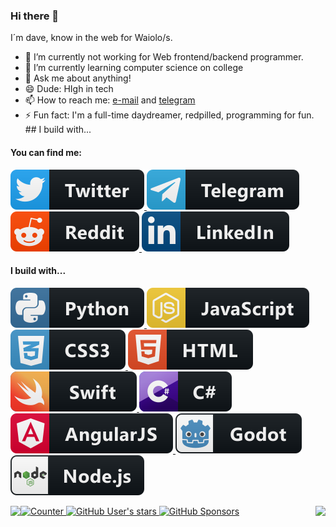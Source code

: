 ### Hi there 👋

I´m dave, know in the web for Waiolo/s.

- 🔭 I’m currently not working for Web frontend/backend programmer.<br>
- 🌱 I’m currently learning computer science on college<br>
- 💬 Ask me about anything!<br>
- 😄 Dude: HIgh in tech<br>
- 📫 How to reach me: [e-mail](davecarrijo@hotmail.com) and [telegram](https://telegram.io/waiolos)<br>
- ⚡ Fun fact: I'm a full-time daydreamer, redpilled, programming for fun.<br>## I build with...

#### You can find me:

<p align="left">

 <a href="https://twitter.com/davecarrijo">
    <img src="https://github.com/MikeCodesDotNET/ColoredBadges/raw/master/svg/social/twitter.svg" alt="Twitter" style="vertical-align:top margin:6px 4px">
  </a> 
 <a href="#">
    <img src="https://github.com/MikeCodesDotNET/ColoredBadges/raw/master/svg/social/telegram.svg" alt="Telegram" style="vertical-align:top margin:6px 4px">
  </a> 
 <a href="#">
    <img src="https://github.com/MikeCodesDotNET/ColoredBadges/raw/master/svg/social/reddit.svg" alt="Reddit" style="vertical-align:top margin:6px 4px">
  </a> 
 <a href="#">
    <img src="https://github.com/MikeCodesDotNET/ColoredBadges/raw/master/svg/social/linkedin.svg" alt="Linkdln" style="vertical-align:top margin:6px 4px">
  </a>

</p>

#### I build with...

<p align="left">
 <a href="#">
    <img src="https://raw.githubusercontent.com/MikeCodesDotNET/ColoredBadges/master/svg/dev/languages/python.svg" alt="Python" style="vertical-align:top margin:6px 4px">
  </a> 
 <a href="#">
    <img src="https://github.com/MikeCodesDotNET/ColoredBadges/raw/master/svg/dev/languages/js.svg" alt="JavaScript" style="vertical-align:top margin:6px 4px">
  </a> 
 <a href="#">
    <img src="https://github.com/MikeCodesDotNET/ColoredBadges/raw/master/svg/dev/languages/css3.svg" alt="CSS" style="vertical-align:top margin:6px 4px">
  </a> 
 <a href="#">
    <img src="https://github.com/MikeCodesDotNET/ColoredBadges/raw/master/svg/dev/languages/html.svg" alt="HTML" style="vertical-align:top margin:6px 4px">
  </a> 
 <a href="#">
    <img src="https://github.com/MikeCodesDotNET/ColoredBadges/raw/master/svg/dev/languages/swift.svg" alt="Swift" style="vertical-align:top margin:6px 4px">
  </a> 
 <a href="#">
    <img src="https://github.com/MikeCodesDotNET/ColoredBadges/raw/master/svg/dev/languages/csharp.svg" alt="C#" style="vertical-align:top margin:6px 4px">
  </a> 
 <a href="#">
    <img src="https://github.com/MikeCodesDotNET/ColoredBadges/raw/master/svg/dev/frameworks/angular.svg" alt="AngularJS" style="vertical-align:top margin:6px 4px">
  </a> 
 <a href="#">
    <img src="https://github.com/MikeCodesDotNET/ColoredBadges/raw/master/svg/dev/frameworks/godot.svg" alt="Godot" style="vertical-align:top margin:6px 4px">
  </a> 
 <a href="#">
    <img src="https://github.com/MikeCodesDotNET/ColoredBadges/raw/master/svg/dev/frameworks/nodejs.svg" alt="Node.js" style="vertical-align:top margin:6px 4px">
  </a> 
    
</p>

<a href="https://github.com/anuraghazra/github-readme-stats">
<img align="left" src="https://github-readme-stats.vercel.app/api/top-langs/?username=waiolo&theme=tokyonight&hide_border=true&layout=compact"/>

![Counter](https://visitor-badge.glitch.me/badge?page_id=waiolo.visitor-badge)
![GitHub User's stars](https://img.shields.io/github/stars/waiolo?affiliations=OWNER%2CCOLLABORATOR&label=GH%20stars)
[![GitHub Sponsors](https://img.shields.io/github/sponsors/waiolo?label=GH%20sponsors&style=flat)](https://github.com/sponsors/waiolo)
</a>
<a href="https://github.com/anuraghazra/github-readme-stats">
<img align="right" src="https://github-readme-stats.vercel.app/api?username=waiolo&theme=tokyonight&count_private=true&show_icons=true&hide_border=true"/>
</a>
